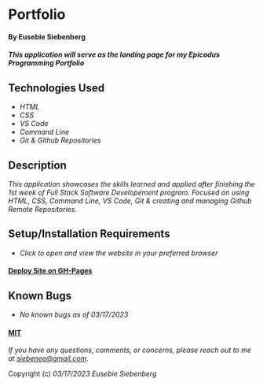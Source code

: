 # Portfolio

#### By Eusebie Siebenberg

#### _This application will serve as the landing page for my Epicodus Programming Portfolio_

## Technologies Used

* _HTML_
* _CSS_
* _VS Code_
* _Command Line_
* _Git & Github Repositories_


## Description

_This application showcases the skills learned and applied after finishing the 1st week of Full Stack Software Developement program. Focused on using HTML, CSS, Command Line, VS Code, Git & creating and managing Github Remote Repositories._

## Setup/Installation Requirements

* _Click to open and view the website in your preferred browser_

#### [Deploy Site on GH-Pages]()

## Known Bugs

* _No known bugs as of 03/17/2023_


#### [MIT](https://opensource.org/license/mit/)

_If you have any questions, comments, or concerns, please reach out to me at <siebenee@gmail.com>._

Copyright (c) _03/17/2023_ _Eusebie Siebenberg_